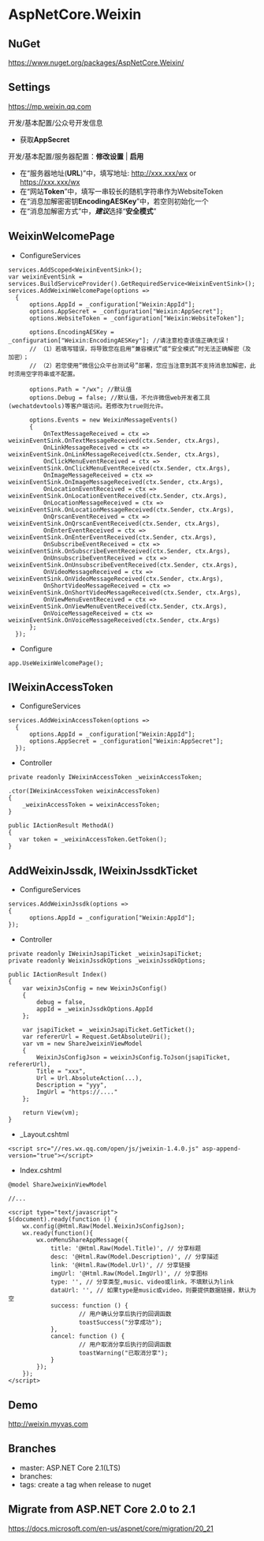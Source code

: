# AspNetCore.Weixin

## NuGet
https://www.nuget.org/packages/AspNetCore.Weixin/

## Settings
https://mp.weixin.qq.com

开发/基本配置/公众号开发信息
- 获取**AppSecret**

开发/基本配置/服务器配置：**修改设置** | **启用**
- 在“服务器地址(**URL**)”中，填写地址: http://xxx.xxx/wx or https://xxx.xxx/wx
- 在“网站**Token**”中，填写一串较长的随机字符串作为WebsiteToken
- 在“消息加解密密钥**EncodingAESKey**”中，若空则初始化一个
- 在“消息加解密方式”中，***建议***选择“**安全模式**”

## WeixinWelcomePage
* ConfigureServices
```
services.AddScoped<WeixinEventSink>();
var weixinEventSink = services.BuildServiceProvider().GetRequiredService<WeixinEventSink>();
services.AddWeixinWelcomePage(options =>
  {
      options.AppId = _configuration["Weixin:AppId"];
      options.AppSecret = _configuration["Weixin:AppSecret"];
      options.WebsiteToken = _configuration["Weixin:WebsiteToken"];
      
      options.EncodingAESKey = _configuration["Weixin:EncodingAESKey"]; //请注意检查该值正确无误！
      // （1）若填写错误，将导致您在启用“兼容模式”或“安全模式”时无法正确解密（及加密）；
      // （2）若您使用“微信公众平台测试号”部署，您应当注意到其不支持消息加解密，此时须用空字符串或不配置。
      
      options.Path = "/wx"; //默认值
      options.Debug = false; //默认值，不允许微信web开发者工具(wechatdevtools)等客户端访问。若修改为true则允许。
      
      options.Events = new WeixinMessageEvents()
      {
          OnTextMessageReceived = ctx => weixinEventSink.OnTextMessageReceived(ctx.Sender, ctx.Args),
          OnLinkMessageReceived = ctx => weixinEventSink.OnLinkMessageReceived(ctx.Sender, ctx.Args),
          OnClickMenuEventReceived = ctx => weixinEventSink.OnClickMenuEventReceived(ctx.Sender, ctx.Args),
          OnImageMessageReceived = ctx => weixinEventSink.OnImageMessageReceived(ctx.Sender, ctx.Args),
          OnLocationEventReceived = ctx => weixinEventSink.OnLocationEventReceived(ctx.Sender, ctx.Args),
          OnLocationMessageReceived = ctx => weixinEventSink.OnLocationMessageReceived(ctx.Sender, ctx.Args),
          OnQrscanEventReceived = ctx => weixinEventSink.OnQrscanEventReceived(ctx.Sender, ctx.Args),
          OnEnterEventReceived = ctx => weixinEventSink.OnEnterEventReceived(ctx.Sender, ctx.Args),
          OnSubscribeEventReceived = ctx => weixinEventSink.OnSubscribeEventReceived(ctx.Sender, ctx.Args),
          OnUnsubscribeEventReceived = ctx => weixinEventSink.OnUnsubscribeEventReceived(ctx.Sender, ctx.Args),
          OnVideoMessageReceived = ctx => weixinEventSink.OnVideoMessageReceived(ctx.Sender, ctx.Args),
          OnShortVideoMessageReceived = ctx => weixinEventSink.OnShortVideoMessageReceived(ctx.Sender, ctx.Args),
          OnViewMenuEventReceived = ctx => weixinEventSink.OnViewMenuEventReceived(ctx.Sender, ctx.Args),
          OnVoiceMessageReceived = ctx => weixinEventSink.OnVoiceMessageReceived(ctx.Sender, ctx.Args)
      };
  });
```

* Configure
```
app.UseWeixinWelcomePage();
```

## IWeixinAccessToken
* ConfigureServices
```
services.AddWeixinAccessToken(options => 
  {
      options.AppId = _configuration["Weixin:AppId"];
      options.AppSecret = _configuration["Weixin:AppSecret"];
  });
```

*  Controller
```
private readonly IWeixinAccessToken _weixinAccessToken;

.ctor(IWeixinAccessToken weixinAccessToken)
{
    _weixinAccessToken = weixinAccessToken;
}

public IActionResult MethodA()
{
   var token = _weixinAccessToken.GetToken();
}
```

## AddWeixinJssdk, IWeixinJssdkTicket

* ConfigureServices
```
services.AddWeixinJssdk(options =>
{
      options.AppId = _configuration["Weixin:AppId"];
});
```

* Controller
```
private readonly IWeixinJsapiTicket _weixinJsapiTicket;
private readonly WeixinJssdkOptions _weixinJssdkOptions;

public IActionResult Index()
{
	var weixinJsConfig = new WeixinJsConfig()
	{
		debug = false,
		appId = _weixinJssdkOptions.AppId
	};

	var jsapiTicket = _weixinJsapiTicket.GetTicket();
	var refererUrl = Request.GetAbsoluteUri();
	var vm = new ShareJweixinViewModel
	{
		WeixinJsConfigJson = weixinJsConfig.ToJson(jsapiTicket, refererUrl),
		Title = "xxx",
		Url = Url.AbsoluteAction(...),
		Description = "yyy",
		ImgUrl = "https://...."
	};

	return View(vm);
}
```

* _Layout.cshtml
```
<script src="//res.wx.qq.com/open/js/jweixin-1.4.0.js" asp-append-version="true"></script>
```

* Index.cshtml
```
@model ShareJweixinViewModel

//...

<script type="text/javascript">
$(document).ready(function () {
	wx.config(@Html.Raw(Model.WeixinJsConfigJson);
	wx.ready(function(){
		wx.onMenuShareAppMessage({
			title: '@Html.Raw(Model.Title)', // 分享标题
			desc: '@Html.Raw(Model.Description)', // 分享描述
			link: '@Html.Raw(Model.Url)', // 分享链接
			imgUrl: '@Html.Raw(Model.ImgUrl)', // 分享图标
			type: '', // 分享类型,music、video或link，不填默认为link
			dataUrl: '', // 如果type是music或video，则要提供数据链接，默认为空
			success: function () {
					// 用户确认分享后执行的回调函数
					toastSuccess("分享成功");
			},
			cancel: function () {
					// 用户取消分享后执行的回调函数
					toastWarning("已取消分享");
			}
		});
	});
</script>
```

## Demo
http://weixin.myvas.com

## Branches
- master: ASP.NET Core 2.1(LTS)
- branches:
- tags: create a tag when release to nuget

## Migrate from ASP.NET Core 2.0 to 2.1
https://docs.microsoft.com/en-us/aspnet/core/migration/20_21
